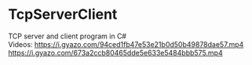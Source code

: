 # TcpServerClient
TCP server and client program in C#\
Videos: https://i.gyazo.com/94ced1fb47e53e21b0d50b49878dae57.mp4 https://i.gyazo.com/673a2ccb80465dde5e633e5484bbb575.mp4
